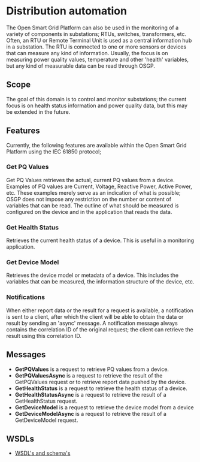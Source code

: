 <!--
SPDX-FileCopyrightText: Contributors to the Documentation project

SPDX-License-Identifier: Apache-2.0
-->

# Distribution automation

The Open Smart Grid Platform can also be used in the monitoring of a variety of components in substations; RTUs, switches, transformers, etc. Often, an RTU or Remote Terminal Unit is used as a central information hub in a substation. The RTU is connected to one or more sensors or devices that can measure any kind of information. Usually, the focus is on measuring power quality values, temperature and other 'health' variables, but any kind of measurable data can be read through OSGP.

## Scope

The goal of this domain is to control and monitor substations; the current focus is on health status information and power quality data, but this may be extended in the future.

## Features

Currently, the following features are available within the Open Smart Grid Platform using the IEC 61850 protocol;

### Get PQ Values

Get PQ Values retrieves the actual, current PQ values from a device. Examples of PQ values are Current, Voltage, Reactive Power, Active Power, etc. These examples merely serve as an indication of what is possible; OSGP does not impose any restriction on the number or content of variables that can be read. The outline of what should be measured is configured on the device and in the application that reads the data.

### Get Health Status

Retrieves the current health status of a device. This is useful in a monitoring application.

### Get Device Model

Retrieves the device model or metadata of a device. This includes the variables that can be measured, the information structure of the device, etc.

### Notifications

When either report data or the result for a request is available, a notification is sent to a client, after which the client will be able to obtain the data or result by sending an 'async' message. A notification message always contains the correlation ID of the original request; the client can retrieve the result using this correlation ID.

## Messages

* **GetPQValues** is a request to retrieve PQ values from a device.
* **GetPQValuesAsync** is a request to retrieve the result of the GetPQValues request or to retrieve report data pushed by the device.
* **GetHealthStatus** is a request to retrieve the health status of a device.
* **GetHealthStatusAsync** is a request to retrieve the result of a GetHealthStatus request.
* **GetDeviceModel** is a request to retrieve the device model from a device
* **GetDeviceModelAsync** is a request to retrieve the result of a GetDeviceModel request.

## WSDLs

* [WSDL's and schema's](https://github.com/OSGP/open-smart-grid-platform/tree/development/osgp/shared/osgp-ws-distributionautomation/src/main/resources)


